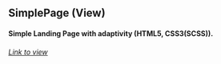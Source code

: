 ## SimplePage (View)
#### Simple Landing Page with adaptivity (HTML5, CSS3(SCSS)).

###### [Link to view](https://hotcot.github.io/SimplePage/)
